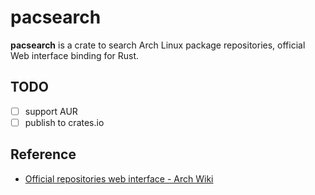 # pacsearch

**pacsearch** is a crate to search Arch Linux package repositories, official Web interface binding for Rust.

## TODO

- [ ] support AUR
- [ ] publish to crates.io

## Reference

- [Official repositories web interface - Arch Wiki](https://wiki.archlinux.org/title/Official_repositories_web_interface)
